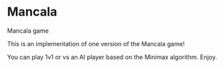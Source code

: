 # Mancala
Mancala game

This is an implementation of one version of the Mancala game!

You can play 1v1 or vs an AI player based on the Minimax algorithm.
Enjoy.
